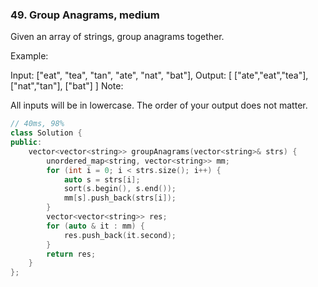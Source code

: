 ### 49. Group Anagrams, medium
Given an array of strings, group anagrams together.

Example:

Input: ["eat", "tea", "tan", "ate", "nat", "bat"],
Output:
[
  ["ate","eat","tea"],
  ["nat","tan"],
  ["bat"]
]
Note:

All inputs will be in lowercase.
The order of your output does not matter.
```c++
// 40ms, 98%
class Solution {
public:
    vector<vector<string>> groupAnagrams(vector<string>& strs) {
        unordered_map<string, vector<string>> mm;
        for (int i = 0; i < strs.size(); i++) {
            auto s = strs[i];
            sort(s.begin(), s.end());
            mm[s].push_back(strs[i]);
        }
        vector<vector<string>> res;
        for (auto & it : mm) {
            res.push_back(it.second);
        }
        return res;
    }
};
```